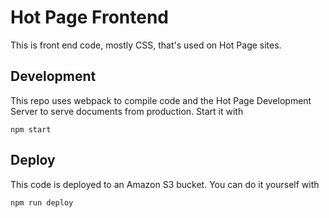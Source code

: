 # Hot Page Frontend

This is front end code, mostly CSS, that's used on Hot Page sites.


## Development

This repo uses webpack to compile code and the Hot Page Development Server to serve documents from production. Start it with

```
npm start
```


## Deploy

This code is deployed to an Amazon S3 bucket. You can do it yourself with

```
npm run deploy
```

